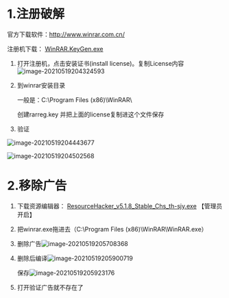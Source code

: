 # 1.注册破解

官方下载软件：http://www.winrar.com.cn/

注册机下载：  [WinRAR.KeyGen.exe](winrar破解.assets\WinRAR.KeyGen.exe) 

1. 打开注册机，点击安装证书(install license)。复制License内容![image-20210519204324593](G:\study\windows相关\软件\zip\winrar破解.assets\image-20210519204324593.png)

2. 到winrar安装目录

   一般是：C:\Program Files (x86)\WinRAR\

   创建rarreg.key 并把上面的license复制进这个文件保存

3. 验证

![image-20210519204443677](G:\study\windows相关\软件\zip\winrar破解.assets\image-20210519204443677.png)

![image-20210519204502568](G:\study\windows相关\软件\zip\winrar破解.assets\image-20210519204502568.png)

# 2.移除广告

1. 下载资源编辑器： [ResourceHacker_v5.1.8_Stable_Chs_th-sjy.exe](winrar破解.assets\ResourceHacker_v5.1.8_Stable_Chs_th-sjy.exe) 【管理员开启】

2. 把winrar.exe拖进去（C:\Program Files (x86)\WinRAR\WinRAR.exe）

3. 删除广告![image-20210519205708368](G:\study\windows相关\软件\zip\winrar破解.assets\image-20210519205708368.png)

4. 删除后编译![image-20210519205900719](G:\study\windows相关\软件\zip\winrar破解.assets\image-20210519205900719.png)

   保存![image-20210519205923176](G:\study\windows相关\软件\zip\winrar破解.assets\image-20210519205923176.png)

5. 打开验证广告就不存在了

